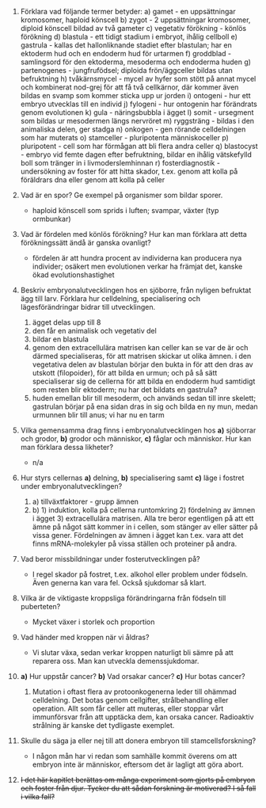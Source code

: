 1. Förklara vad följande termer betyder:
a) gamet - en uppsättningar kromosomer, haploid könscell
b) zygot - 2 uppsättningar kromosomer, diploid könscell bildad av två gameter
c) vegetativ förökning - könlös förökning
d) blastula - ett tidigt stadium i embryot, ihålig cellboll
e) gastrula - kallas det hallonliknande stadiet efter blastulan; har en ektoderm hud och en endoderm hud för urtarmen
f) groddblad - samlingsord för den ektoderma, mesoderma och endoderma huden
g) partenogenes - jungfrufödsel; diploida frön/äggceller bildas utan befruktning
h) tvåkärnsmycel - mycel av hyfer som stött på annat mycel och kombinerat nod-grej för att få två cellkärnor, där kommer även bildas en svamp som kommer sticka upp ur jorden
i) ontogeni - hur ett embryo utvecklas till en individ
j) fylogeni - hur ontogenin har förändrats genom evolutionen
k) gula - näringsbubbla i ägget
l) somit - ursegment som bildas ur mesodermen längs nervröret
m) ryggsträng - bildas i den animaliska delen, ger stadga
n) onkogen - gen rörande celldelningen som har muterats
o) stamceller - pluripotenta människoceller
p) pluripotent - cell som har förmågan att bli flera andra celler
q) blastocyst - embryo vid femte dagen efter befruktning, bildar en ihålig vätskefylld boll som tränger in i livmoderslemhinnan
r) fosterdiagnostik - undersökning av foster för att hitta skador, t.ex. genom att kolla på föräldrars dna eller genom att kolla på celler

2. Vad är en spor? Ge exempel på organismer som bildar sporer.
	- haploid könscell som sprids i luften; svampar, växter (typ ormbunkar)
3. Vad är fördelen med könlös förökning? Hur kan man förklara att detta förökningssätt ändå är ganska ovanligt?
	- fördelen är att hundra procent av individerna kan producera nya individer; osäkert men evolutionen verkar ha främjat det, kanske ökad evolutionshastighet
4. Beskriv embryonalutvecklingen hos en sjöborre, från nyligen befruktat ägg till larv. Förklara hur celldelning, specialisering och lägesförändringar bidrar till utvecklingen.
	1. ägget delas upp till 8
	2. den får en animalisk och vegetativ del
	3. bildar en blastula
	4. genom den extracellulära matrisen kan celler kan se var de är och därmed specialiseras, för att matrisen skickar ut olika ämnen. i den vegetativa delen av blastulan börjar den bukta in för att den dras av utskott (filopoider), för att bilda en urmun; och på så sätt specialiserar sig de cellerna för att bilda en endoderm hud samtidigt som resten blir ektoderm; nu har det bildats en gastrula?
	5. huden emellan blir till mesoderm, och används sedan till inre skelett; gastrulan börjar på ena sidan dras in sig och bilda en ny mun, medan urmunnen blir till anus; vi har nu en tarm
5. Vilka gemensamma drag finns i embryonalutvecklingen hos **a)** sjöborrar och grodor, **b)** grodor och människor, **c)** fåglar och människor. Hur kan man förklara dessa likheter?
	- n/a
6. Hur styrs cellernas **a)** delning, **b)** specialisering samt **c)** läge i fostret under embryonalutvecklingen?
	1. a) tillväxtfaktorer - grupp ämnen
	2. b) 1) induktion, kolla på cellerna runtomkring 2) fördelning av ämnen i ägget 3) extracellulära matrisen. Alla tre beror egentligen på att ett ämne på något sätt kommer in i cellen, som stänger av eller sätter på vissa gener. Fördelningen av ämnen i ägget kan t.ex. vara att det finns mRNA-molekyler på vissa ställen och proteiner på andra.
7. Vad beror missbildningar under fosterutvecklingen på?
	- I regel skador på fostret, t.ex. alkohol eller problem under födseln. Även generna kan vara fel. Också sjukdomar så klart.
8. Vilka är de viktigaste kroppsliga förändringarna från födseln till puberteten?
	- Mycket växer i storlek och proportion
9. Vad händer med kroppen när vi åldras?
	- Vi slutar växa, sedan verkar kroppen naturligt bli sämre på att reparera oss. Man kan utveckla demenssjukdomar.
10. **a)** Hur uppstår cancer? **b)** Vad orsakar cancer? **c)** Hur botas cancer?
	1. Mutation i oftast flera av protoonkogenerna leder till ohämmad celldelning. Det botas genom cellgifter, strålbehandling eller operation. Allt som får celler att muteras, eller stoppar vårt immunförsvar från att upptäcka dem, kan orsaka cancer. Radioaktiv strålning är kanske det tydligaste exemplet.
11. Skulle du säga ja eller nej till att donera embryon till stamcellsforskning?
	- I någon mån har vi redan som samhälle kommit överens om att embryon inte är människor, eftersom det är lagligt att göra abort.
12. ~~I det här kapitlet berättas om många experiment som gjorts på embryon och foster från djur. Tycker du att sådan forskning är motiverad? I så fall i vilka fall?~~


